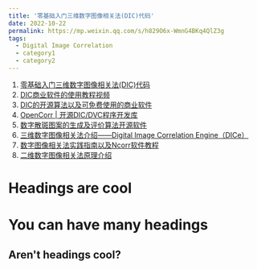 ```yaml
---
title: '零基础入门三维数字图像相关法(DIC)代码'
date: 2022-10-22
permalink: https://mp.weixin.qq.com/s/h829O6x-WmnG4BKq4QlZ3g
tags:
  - Digital Image Correlation
  - category1
  - category2
---
```


1. [零基础入门三维数字图像相关法(DIC)代码](https://mp.weixin.qq.com/s/h829O6x-WmnG4BKq4QlZ3g)
2. [DIC商业软件的使用教程视频](https://mp.weixin.qq.com/s/08_ojz0T0Y2jMm8n86Clgw)
3. [DIC的开源算法以及可免费使用的商业软件](https://mp.weixin.qq.com/s/24gRmwoYFSF-AO5MsA0-Uw)
4. [OpenCorr | 开源DIC/DVC程序开发库](https://mp.weixin.qq.com/s/iByH_X9Z2FQ6oqg8qmUlUQ)
5. [数字散斑图案的生成及评价算法开源软件](https://mp.weixin.qq.com/s/J1YkHgJaQSpvidtzPAYXww)
6. [三维数字图像相关法介绍——Digital Image Correlation Engine（DICe）](https://mp.weixin.qq.com/s/26Jvz7igFfXpD8DKRwiglg)
7. [数字图像相关法实践指南以及Ncorr软件教程](https://mp.weixin.qq.com/s/5Y5e9VVlVcwRmgSnJdSVxA)
8. [二维数字图像相关法原理介绍](https://mp.weixin.qq.com/s/L2R5nT8vaEiVkIkg6AR5KQ)


Headings are cool
======

You can have many headings
======

Aren't headings cool?
------
